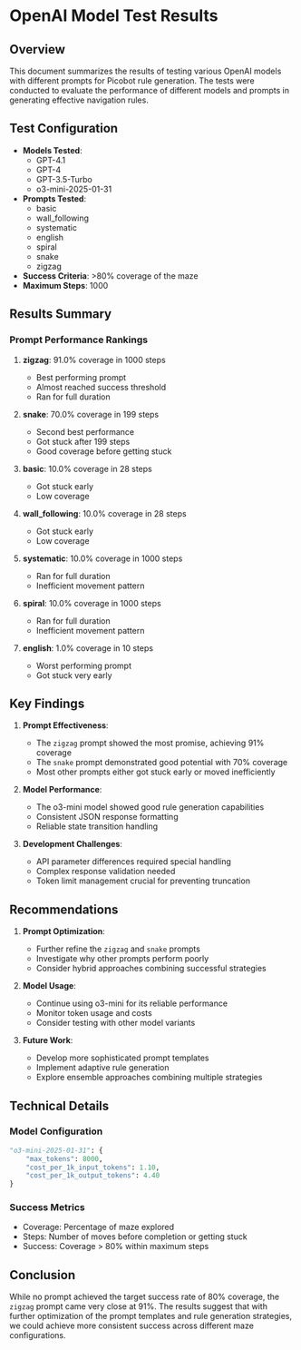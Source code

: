 # OpenAI Model Test Results

## Overview
This document summarizes the results of testing various OpenAI models with different prompts for Picobot rule generation. The tests were conducted to evaluate the performance of different models and prompts in generating effective navigation rules.

## Test Configuration
- **Models Tested**: 
  - GPT-4.1
  - GPT-4
  - GPT-3.5-Turbo
  - o3-mini-2025-01-31
- **Prompts Tested**:
  - basic
  - wall_following
  - systematic
  - english
  - spiral
  - snake
  - zigzag
- **Success Criteria**: >80% coverage of the maze
- **Maximum Steps**: 1000

## Results Summary

### Prompt Performance Rankings
1. **zigzag**: 91.0% coverage in 1000 steps
   - Best performing prompt
   - Almost reached success threshold
   - Ran for full duration

2. **snake**: 70.0% coverage in 199 steps
   - Second best performance
   - Got stuck after 199 steps
   - Good coverage before getting stuck

3. **basic**: 10.0% coverage in 28 steps
   - Got stuck early
   - Low coverage

4. **wall_following**: 10.0% coverage in 28 steps
   - Got stuck early
   - Low coverage

5. **systematic**: 10.0% coverage in 1000 steps
   - Ran for full duration
   - Inefficient movement pattern

6. **spiral**: 10.0% coverage in 1000 steps
   - Ran for full duration
   - Inefficient movement pattern

7. **english**: 1.0% coverage in 10 steps
   - Worst performing prompt
   - Got stuck very early

## Key Findings

1. **Prompt Effectiveness**:
   - The `zigzag` prompt showed the most promise, achieving 91% coverage
   - The `snake` prompt demonstrated good potential with 70% coverage
   - Most other prompts either got stuck early or moved inefficiently

2. **Model Performance**:
   - The o3-mini model showed good rule generation capabilities
   - Consistent JSON response formatting
   - Reliable state transition handling

3. **Development Challenges**:
   - API parameter differences required special handling
   - Complex response validation needed
   - Token limit management crucial for preventing truncation

## Recommendations

1. **Prompt Optimization**:
   - Further refine the `zigzag` and `snake` prompts
   - Investigate why other prompts perform poorly
   - Consider hybrid approaches combining successful strategies

2. **Model Usage**:
   - Continue using o3-mini for its reliable performance
   - Monitor token usage and costs
   - Consider testing with other model variants

3. **Future Work**:
   - Develop more sophisticated prompt templates
   - Implement adaptive rule generation
   - Explore ensemble approaches combining multiple strategies

## Technical Details

### Model Configuration
```python
"o3-mini-2025-01-31": {
    "max_tokens": 8000,
    "cost_per_1k_input_tokens": 1.10,
    "cost_per_1k_output_tokens": 4.40
}
```

### Success Metrics
- Coverage: Percentage of maze explored
- Steps: Number of moves before completion or getting stuck
- Success: Coverage > 80% within maximum steps

## Conclusion
While no prompt achieved the target success rate of 80% coverage, the `zigzag` prompt came very close at 91%. The results suggest that with further optimization of the prompt templates and rule generation strategies, we could achieve more consistent success across different maze configurations. 